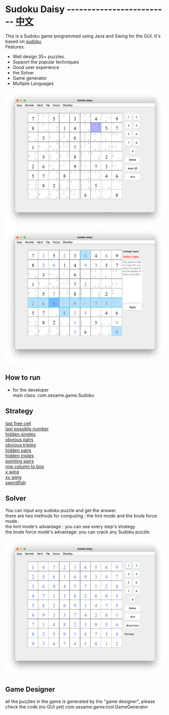 # Sudoku Daisy           -------------------------      [中文](https://github.com/sesamegu/sudoku/blob/main/README_CN.md)              
This is a Sudoku game programmed using Java and Swing for the GUI. It's based on [sudoku](https://github.com/mattnenterprise/Sudoku)     
Features:
* Well design 35+ puzzles.
* Support the popular techniques 
* Good user experience 
* the Solver
* Game generator
* Multiple Languages     


<img src="docs/picture/index_EN.png" width="550" height="430" >   
<img src="docs/picture/hidden_singles_EN.png" width="550" height="430" >   

## How to run
* for the developer     
   main class: com.sesame.game.Sudoku

## Strategy
[last free cell](https://github.com/sesamegu/sudoku/blob/main/docs/last_free_cell_EN.md)       
[last possible number](https://github.com/sesamegu/sudoku/blob/main/docs/last_possible_number_EN.md)          
[hidden singles](https://github.com/sesamegu/sudoku/blob/main/docs/hidden_singles_EN.md)      
[obvious pairs](https://github.com/sesamegu/sudoku/blob/main/docs/obvious_pairs_EN.md)      
[obvious triples](https://github.com/sesamegu/sudoku/blob/main/docs/obvious_triples_EN.md)      
[hidden pairs](https://github.com/sesamegu/sudoku/blob/main/docs/hidden_pairs_EN.md)      
[hidden triples](https://github.com/sesamegu/sudoku/blob/main/docs/hidden_triples_EN.md)      
[pointing pairs](https://github.com/sesamegu/sudoku/blob/main/docs/pointing_pairs_EN.md)      
[row column to box](https://github.com/sesamegu/sudoku/blob/main/docs/row_column_to_box_EN.md)       
[x wing](https://github.com/sesamegu/sudoku/blob/main/docs/x_wing_EN.md)      
[xy wing](https://github.com/sesamegu/sudoku/blob/main/docs/xy_wing_EN.md)      
[swordfish](https://github.com/sesamegu/sudoku/blob/main/docs/swordfish_EN.md)      

## Solver
You can input any sudoku puzzle and get the answer.      
there are two methods for computing : the hint mode and the brute force mode.        
the hint mode's advantage : you can see every step's strategy       
the brute force mode's advantage: you can crack any Sudoku puzzle.       

<img src="docs/picture/brute_force_EN.png" width="550" height="430" >   

## Game Designer
all the puzzles in the game is generated by the "game designer", please check the code (no GUI yet)
      com.sesame.game.tool.GameGenerator
